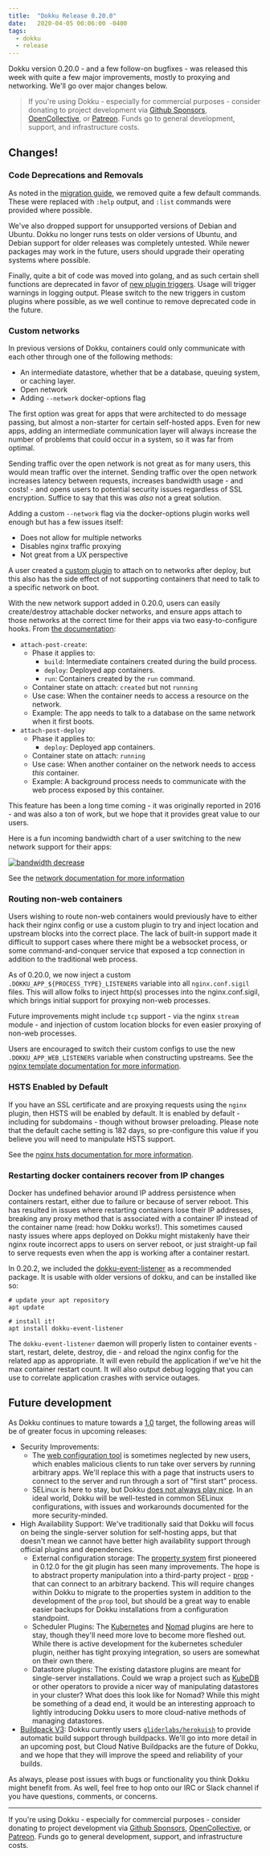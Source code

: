```yaml
---
title:  "Dokku Release 0.20.0"
date:   2020-04-05 00:06:00 -0400
tags:
  - dokku
  - release
---
```


Dokku version 0.20.0 - and a few follow-on bugfixes - was released this week with quite a few major improvements, mostly to proxying and networking. We'll go over major changes below.

> If you're using Dokku - especially for commercial purposes - consider donating to project development via [Github Sponsors](https://github.com/sponsors/dokku), [OpenCollective](https://opencollective.com/dokku), or [Patreon](https://www.patreon.com/dokku). Funds go to general development, support, and infrastructure costs.

## Changes!

### Code Deprecations and Removals

As noted in the [migration guide](https://dokku.com/docs/appendices/0.20.0-migration-guide/), we removed quite a few default commands. These were replaced with `:help` output, and `:list` commands were provided where possible.

We've also dropped support for unsupported versions of Debian and Ubuntu. Dokku no longer runs tests on older versions of Ubuntu, and Debian support for older releases was completely untested. While newer packages may work in the future, users should upgrade their operating systems where possible.

Finally, quite a bit of code was moved into golang, and as such certain shell functions are deprecated in favor of [new plugin triggers](https://dokku.com/docs/appendices/0.20.0-migration-guide/#deprecations). Usage will trigger warnings in logging output. Please switch to the new triggers in custom plugins where possible, as we well continue to remove deprecated code in the future.

### Custom networks

In previous versions of Dokku, containers could only communicate with each other through one of the following methods:

- An intermediate datastore, whether that be a database, queuing system, or caching layer.
- Open network
- Adding `--network` docker-options flag

The first option was great for apps that were architected to do message passing, but almost a non-starter for certain self-hosted apps. Even for new apps, adding an intermediate communication layer will always increase the number of problems that could occur in a system, so it was far from optimal.

Sending traffic over the open network is not great as for many users, this would mean traffic over the internet. Sending traffic over the open network increases latency between requests, increases bandwidth usage - and costs! - and opens users to potential security issues regardless of SSL encryption. Suffice to say that this was _also_ not a great solution.

Adding a custom `--network` flag via the docker-options plugin works well enough but has a few issues itself:

- Does not allow for multiple networks
- Disables nginx traffic proxying
- Not great from a UX perspective

A user created a [custom plugin](https://github.com/ithouse/dokku-connect-network) to attach on to networks after deploy, but this also has the side effect of not supporting containers that need to talk to a specific network on boot.

With the new network support added in 0.20.0, users can easily create/destroy attachable docker networks, and ensure apps attach to those networks at the correct time for their apps via two easy-to-configure hooks. From [the documentation](https://dokku.com/docs/networking/network/#when-to-attach-containers-to-a-network):

- `attach-post-create`:
  - Phase it applies to:
    - `build`: Intermediate containers created during the build process.
    - `deploy`: Deployed app containers.
    - `run`: Containers created by the `run` command.
  - Container state on attach: `created` but not `running`
  - Use case: When the container needs to access a resource on the network.
  - Example: The app needs to talk to a database on the same network when it first boots.
- `attach-post-deploy`
  - Phase it applies to:
    - `deploy`: Deployed app containers.
  - Container state on attach: `running`
  - Use case: When another container on the network needs to access _this_ container.
  - Example: A background process needs to communicate with the web process exposed by this container.

This feature has been a long time coming - it was originally reported in 2016 - and was also a ton of work, but we hope that it provides great value to our users.

Here is a fun incoming bandwidth chart of a user switching to the new network support for their apps:

[![bandwidth decrease](/blog/assets/images/0.20.0/bandwidth-decrease.png)](/blog/assets/images/0.20.0/bandwidth-decrease.png)

See the [network documentation for more information](https://dokku.com/docs/networking/network/)

### Routing non-web containers

Users wishing to route non-web containers would previously have to either hack their nginx config or use a custom plugin to try and inject location and upstream blocks into the correct place. The lack of built-in support made it difficult to support cases where there might be a websocket process, or some command-and-conquer service that exposed a tcp connection in addition to the traditional web process.

As of 0.20.0, we now inject a custom `.DOKKU_APP_${PROCESS_TYPE}_LISTENERS` variable into all `nginx.conf.sigil` files. This will allow folks to inject http(s) processes into the nginx.conf.sigil, which brings initial support for proxying non-web processes.

Future improvements might include `tcp` support - via the nginx `stream` module - and injection of custom location blocks for even easier proxying of non-web processes.

Users are encouraged to switch their custom configs to use the new `.DOKKU_APP_WEB_LISTENERS` variable when constructing upstreams. See the [nginx template documentation for more information](https://dokku.com/docs/configuration/nginx/#customizing-the-nginx-configuration).

### HSTS Enabled by Default

If you have an SSL certificate and are proxying requests using the `nginx` plugin, then HSTS will be enabled by default. It is enabled by default - including for subdomains - though without browser preloading. Please note that the default cache setting is 182 days, so pre-configure this value if you believe you will need to manipulate HSTS support.

See the [nginx hsts documentation for more information](https://dokku.com/docs/configuration/nginx/#hsts-header).

### Restarting docker containers recover from IP changes

Docker has undefined behavior around IP address persistence when containers restart, either due to failure or because of server reboot. This has resulted in issues where restarting containers lose their IP addresses, breaking any proxy method that is associated with a container IP instead of the container name (read: how Dokku works!). This sometimes caused nasty issues where apps deployed on Dokku might mistakenly have their nginx route incorrect apps to users on server reboot, or just straight-up fail to serve requests even when the app is working after a container restart.

In 0.20.2, we included the [dokku-event-listener](https://github.com/dokku/dokku-event-listener) as a recommended package. It is usable with older versions of dokku, and can be installed like so:

```
# update your apt repository
apt update

# install it!
apt install dokku-event-listener
```

The `dokku-event-listener` daemon will properly listen to container events - start, restart, delete, destroy, die - and reload the nginx config for the related app as appropriate. It will even rebuild the application if we've hit the max container restart count. It will also output debug logging that you can use to correlate application crashes with service outages.

## Future development

As Dokku continues to mature towards a [1.0](https://github.com/dokku/dokku/milestones/v1.0.0) target, the following areas will be of greater focus in upcoming releases:

- Security Improvements:
  - The [web configuration tool](https://github.com/dokku/dokku/issues/2247) is sometimes neglected by new users, which enables malicious clients to run take over servers by running arbitrary apps. We'll replace this with a page that instructs users to connect to the server and run through a sort of "first start" process.
  - SELinux is here to stay, but Dokku [does not always play nice](https://github.com/dokku/dokku/issues/3149). In an ideal world, Dokku will be well-tested in common SELinux configurations, with issues and workarounds documented for the more security-minded.
- High Availability Support: We've traditionally said that Dokku will focus on being the single-server solution for self-hosting apps, but that doesn't mean we cannot have better high availability support through official plugins and dependencies.
  - External configuration storage: The [property system](https://github.com/dokku/dokku/blob/master/plugins/common/property-functions) first pioneered in 0.12.0 for the git plugin has seen many improvements. The hope is to abstract property manipulation into a third-party project - [prop](https://github.com/dokku/prop) - that can connect to an arbitrary backend. This will require changes within Dokku to migrate to the properties system in addition to the development of the `prop` tool, but should be a great way to enable easier backups for Dokku installations from a configuration standpoint.
  - Scheduler Plugins: The [Kubernetes](https://github.com/dokku/dokku-scheduler-kubernetes) and [Nomad](https://github.com/dokku/dokku-scheduler-nomad) plugins are here to stay, though they'll need more love to become more fleshed out. While there is active development for the kubernetes scheduler plugin, neither has tight proxying integration, so users are somewhat on their own there.
  - Datastore plugins: The existing datastore plugins are meant for single-server installations. Could we wrap a project such as [KubeDB](https://kubedb.com/) or other operators to provide a nicer way of manipulating datastores in your cluster? What does this look like for Nomad? While this might be something of a dead end, it would be an interesting approach to lightly introducing Dokku users to more cloud-native methods of managing datastores.
- [Buildpack V3](https://buildpacks.io/): Dokku currently users [`gliderlabs/herokuish`](https://github.com/gliderlabs/herokuish) to provide automatic build support through buildpacks. We'll go into more detail in an upcoming post, but Cloud Native Buildpacks are the future of Dokku, and we hope that they will improve the speed and reliability of your builds.

As always, please post issues with bugs or functionality you think Dokku might benefit from. As well, feel free to hop onto our IRC or Slack channel if you have questions, comments, or concerns.

---

If you're using Dokku - especially for commercial purposes - consider donating to project development via [Github Sponsors](https://github.com/sponsors/dokku), [OpenCollective](https://opencollective.com/dokku), or [Patreon](https://www.patreon.com/dokku). Funds go to general development, support, and infrastructure costs.
